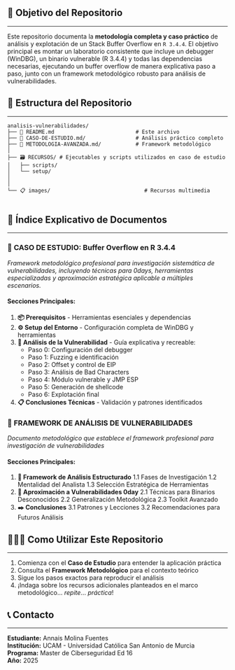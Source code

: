 
## 🎯 Objetivo del Repositorio
---- 
Este repositorio documenta la **metodología completa y caso práctico** de análisis y explotación de un Stack Buffer Overflow en `R 3.4.4`. El objetivo principal es montar un laboratorio consistente que incluye un debugger (WinDBG), un binario vulnerable (R 3.4.4) y todas las dependencias necesarias, ejecutando un buffer overflow de manera explicativa paso a paso, junto con un framework metodológico robusto para análisis de vulnerabilidades.

## 📁 Estructura del Repositorio
---- 
```
analisis-vulnerabilidades/
├── 📄 README.md                          # Este archivo
├── 🔧 CASO-DE-ESTUDIO.md/                # Análisis práctico completo
├── 🧠 METODOLOGIA-AVANZADA.md/           # Framework metodológico
│   
├── 🗃️ RECURSOS/ # Ejecutables y scripts utilizados en caso de estudio
│   ├── scripts/
│   └── setup/
│
│
└── 📋 images/                              # Recursos multimedia
    
```


## 📖 Índice Explicativo de Documentos
---- 
### 🔧 **CASO DE ESTUDIO: Buffer Overflow en R 3.4.4**
_Framework metodológico profesional para investigación sistemática de vulnerabilidades, incluyendo técnicas para 0days, herramientas especializadas y aproximación estratégica aplicable a múltiples escenarios._

#### **Secciones Principales:**
1. **📦 Prerequisitos** - Herramientas esenciales y dependencias
2. **⚙️ Setup del Entorno** - Configuración completa de WinDBG y herramientas
3. **🔎 Análisis de la Vulnerabilidad** - Guía explicativa y recreable:
    - Paso 0: Configuración del debugger
    - Paso 1: Fuzzing e identificación
    - Paso 2: Offset y control de EIP
    - Paso 3: Análisis de Bad Characters
    - Paso 4: Módulo vulnerable y JMP ESP
    - Paso 5: Generación de shellcode
    - Paso 6: Explotación final
4. **📋 Conclusiones Técnicas** - Validación y patrones identificados

### 🧠 **FRAMEWORK DE ANÁLISIS DE VULNERABILIDADES**
_Documento metodológico que establece el framework profesional para investigación de vulnerabilidades_

#### **Secciones Principales:**
1. **🧩 Framework de Análisis Estructurado**
	1.1 Fases de Investigación
	1.2 Mentalidad del Analista
	1.3 Selección Estratégica de Herramientas
2. **📆 Aproximación a Vulnerabilidades 0day**
	2.1 Técnicas para Binarios Desconocidos
	2.2 Generalización Metodológica
	2.3 Toolkit Avanzado
3. **✒️ Conclusiones**
	3.1 Patrones y Lecciones
	3.2 Recomendaciones para Futuros Análisis

## 👨🏻‍💻 Como Utilizar Este Repositorio
---- 
1. Comienza con el **Caso de Estudio** para entender la aplicación práctica
2. Consulta el **Framework Metodológico** para el contexto teórico
3. Sigue los pasos exactos para reproducir el análisis
4. ¡Indaga sobre los recursos adicionales planteados en el marco metodológico... _repite_... _práctica_!

## 📞 Contacto
---- 
**Estudiante:** Annais Molina Fuentes  
**Institución:** UCAM - Universidad Católica San Antonio de Murcia  
**Programa:** Master de Ciberseguridad Ed 16  
**Año:** 2025
